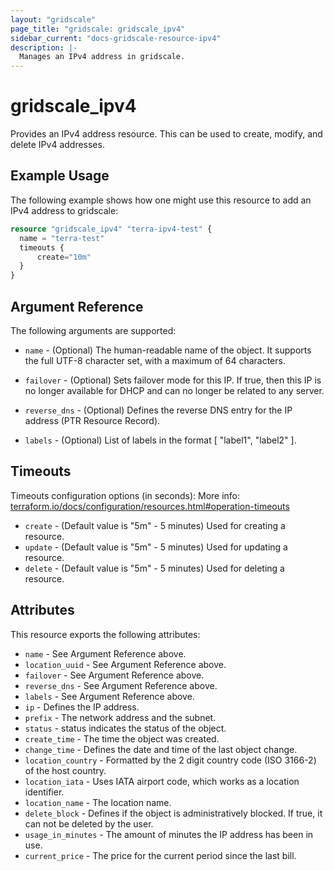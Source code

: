 ```yaml
---
layout: "gridscale"
page_title: "gridscale: gridscale_ipv4"
sidebar_current: "docs-gridscale-resource-ipv4"
description: |-
  Manages an IPv4 address in gridscale.
---
```


# gridscale_ipv4

Provides an IPv4 address resource. This can be used to create, modify, and delete IPv4 addresses.

## Example Usage

The following example shows how one might use this resource to add an IPv4 address to gridscale:

```terraform
resource "gridscale_ipv4" "terra-ipv4-test" {
  name = "terra-test"
  timeouts {
      create="10m"
  }
}
```

## Argument Reference

The following arguments are supported:

* `name` - (Optional) The human-readable name of the object. It supports the full UTF-8 character set, with a maximum of 64 characters.

* `failover` - (Optional) Sets failover mode for this IP. If true, then this IP is no longer available for DHCP and can no longer be related to any server.

* `reverse_dns` - (Optional) Defines the reverse DNS entry for the IP address (PTR Resource Record).

* `labels` - (Optional) List of labels in the format [ "label1", "label2" ].

## Timeouts

Timeouts configuration options (in seconds):
More info: [terraform.io/docs/configuration/resources.html#operation-timeouts](https://www.terraform.io/docs/configuration/resources.html#operation-timeouts)

* `create` - (Default value is "5m" - 5 minutes) Used for creating a resource.
* `update` - (Default value is "5m" - 5 minutes) Used for updating a resource.
* `delete` - (Default value is "5m" - 5 minutes) Used for deleting a resource.

## Attributes

This resource exports the following attributes:

* `name` - See Argument Reference above.
* `location_uuid` - See Argument Reference above.
* `failover` - See Argument Reference above.
* `reverse_dns` - See Argument Reference above.
* `labels` - See Argument Reference above.
* `ip` - Defines the IP address.
* `prefix` - The network address and the subnet.
* `status` - status indicates the status of the object.
* `create_time` - The time the object was created.
* `change_time` - Defines the date and time of the last object change.
* `location_country` - Formatted by the 2 digit country code (ISO 3166-2) of the host country.
* `location_iata` - Uses IATA airport code, which works as a location identifier.
* `location_name` - The location name.
* `delete_block` - Defines if the object is administratively blocked. If true, it can not be deleted by the user.
* `usage_in_minutes` - The amount of minutes the IP address has been in use.
* `current_price` - The price for the current period since the last bill.
